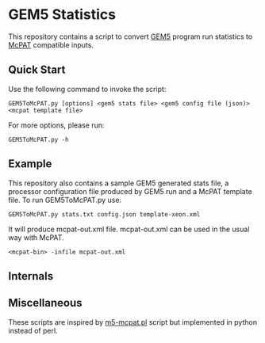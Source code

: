 GEM5 Statistics
=====

This repository contains a script to convert [GEM5][gem5] program run statistics to [McPAT][mcpat] compatible inputs.

[gem5]: http://www.gem5.org/Main_Page
[mcpat]: http://www.hpl.hp.com/research/mcpat


Quick Start
----------

Use the following command to invoke the script:

`GEM5ToMcPAT.py [options] <gem5 stats file> <gem5 config file (json)> <mcpat template file>`


For more options, please run:

`GEM5ToMcPAT.py -h`

Example
----------
This repository also contains a sample GEM5 generated stats file, a processor
configuration file produced by GEM5 run and a McPAT template file. To run
GEM5ToMcPAT.py use:

`GEM5ToMcPAT.py stats.txt config.json template-xeon.xml`

It will produce mcpat-out.xml file. mcpat-out.xml can be used in the usual
way with McPAT.

`<mcpat-bin> -infile mcpat-out.xml`

Internals
----------

Miscellaneous
--------
These scripts are inspired by [m5-mcpat.pl][sicsa] script but implemented in python instead of perl.

[sicsa]: https://www.cl.cam.ac.uk/~acr31/sicsa/
